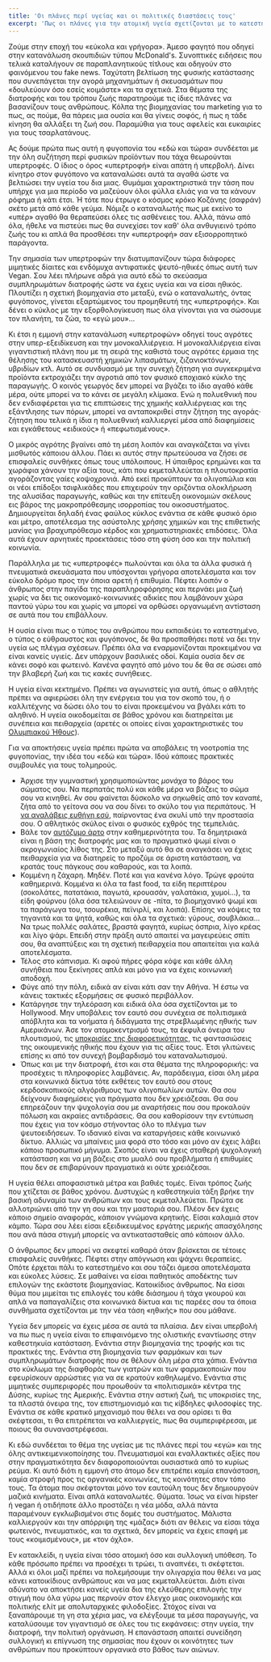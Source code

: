 ```yaml
---
title: 'Οι πλάνες περί υγείας και οι πολιτικές διαστάσεις τους'
excerpt: 'Πως οι πλάνες για την ατομική υγεία σχετίζονται με το κατεστημένο της πολιτικής και της οικονομίας.'
---
```


Ζούμε στην εποχή του «εύκολα και γρήγορα».  Άμεσο φαγητό που οδηγεί στην
κατανάλωση σκουπιδιών τύπου McDonald's.  Συνοπτικές ειδήσεις που τελικά
καταλήγουν σε παραπλανητικούς τίτλους και οδηγούν στο φαινόμενου του
fake news.  Ταχύτατη βελτίωση της φυσικής κατάστασης που συνεπάγεται την
αγορά μηχανημάτων ή σκευασμάτων που «δουλεύουν όσο εσείς κοιμάστε» και
τα σχετικά.  Στα θέματα της διατροφής και του τρόπου ζωής παρατηρούμε
τις ίδιες πλάνες να βασανίζουν τους ανθρώπους.  Κόλπα της βιομηχανίας
του marketing για το πως, ας πούμε, θα πάρεις μια ουσία και θα γίνεις
σοφός, ή πως η τάδε κίνηση θα αλλάξει τη ζωή σου.  Παραμύθια για τους
αφελείς και ευκαιρίες για τους τσαρλατάνους.

Ας δούμε πρώτα πως αυτή η φυγοπονία του «εδώ και τώρα» συνδέεται με την
όλη συζήτηση περί φυσικών προϊόντων που τάχα θεωρούνται υπερτροφές.
Ο ίδιος ο όρος «υπερτροφή» είναι απάτη ή υπερβολή.  Δίνει κίνητρο στον
φυγόπονο να καταναλώσει αυτά τα αγαθά ώστε να βελτιώσει την υγεία του
δια μιας.  Θυμάμαι χαρακτηριστικά την τάση που υπήρχε για μια περίοδο να
μαζεύουν όλοι φύλλα ελιάς για να τα κάνουν ρόφημα ή κάτι έτσι.  Ή τότε
που έτρωγε ο κόσμος κρόκο Κοζάνης (σαφράν) σκέτο μετά από κάθε γεύμα.
Νόμιζε ο καταναλωτής πως με εκείνο το «υπέρ» αγαθό θα θεραπεύσει όλες
τις ασθένειες του.  Αλλά, πάνω από όλα, ήθελε να πιστεύει πως θα
συνεχίσει τον καθ' όλα ανθυγιεινό τρόπο ζωής του κι απλά θα προσθέσει
την «υπερτροφή» σαν εξισορροπητικό παράγοντα.

Την σημασία των υπερτροφών την διατυμπανίζουν τώρα διάφορες μιμητικές
δίαιτες και ενδόμυχα αντιφατικές ψευτό-ηθικές όπως αυτή των Vegan.  Σου
λέει πλήρωνε αδρά για αυτό εδώ το σκεύασμα συμπληρωμάτων διατροφής ώστε
να έχεις υγεία και να είσαι ηθικός.  Πλουτίζει η σχετική βιομηχανία στο
μεταξύ, ενώ ο καταναλωτής, όντας φυγόπονος, γίνεται εξαρτώμενος του
προμηθευτή της «υπερτροφής».  Και δένει ο κύκλος με την εξορθολογίκευση
πως όλα γίνονται για να σώσουμε τον πλανήτη, τα ζώα, το «εγώ μου»…

Κι έτσι η εμμονή στην κατανάλωση «υπερτροφών» οδηγεί τους αγρότες στην
υπερ-εξειδίκευση και την μονοκαλλιέργεια.  Η μονοκαλλιέργεια είναι
γιγαντιστική πλάνη που με τη σειρά της καθιστά τους αγρότες έρμαια της
θέλησης του κατασκευαστή χημικών λιπασμάτων, ζιζανιοκτόνων, υβριδίων
κτλ.  Αυτό σε συνδυασμό με την συνεχή ζήτηση για συγκεκριμένα προϊόντα
εκτροχιάζει την αγροτιά από τον φυσικό εποχιακό κύκλο της παραγωγής.
Ο κοινός γεωργός δεν μπορεί να βγάζει το ίδιο αγαθό κάθε μέρα, ούτε
μπορεί να το κάνει σε μεγάλη κλίμακα.  Ενώ η πολυεθνική που δεν
ενδιαφέρεται για τις επιπτώσεις της χημικής καλλιέργειας και της
εξάντλησης των πόρων, μπορεί να ανταποκριθεί στην ζήτηση της αγοράς·
ζήτηση που τελικά η ίδια η πολυεθνική καλλιεργεί μέσα από διαφημίσεις
και εγκάθετους «ειδικούς» ή «πεφωτισμένους».

Ο μικρός αγρότης βγαίνει από τη μέση λοιπόν και αναγκάζεται να γίνει
μισθωτός κάποιου άλλου.  Πάει κι αυτός στην πρωτεύουσα να ζήσει σε
επισφαλείς συνθήκες όπως τους υπόλοιπους.  Η ύπαιθρος ερημώνει και τα
χωράφια χάνουν την αξία τους, κάτι που εκμεταλλεύεται η πλουτοκρατία
αγοράζοντας γαίες κοψοχρονιά.  Από εκεί προκύπτουν τα ολιγοπώλια και οι
νέοι επίδοξοι τσιφλικάδες που επιχειρούν την οριζόντια ολοκλήρωση της
αλυσίδας παραγωγής, καθώς και την επίτευξη οικονομιών σκέλους εις βάρος
της μακροπρόθεσμης ισορροπίας του οικοσυστήματος.  Δημιουργείται δηλαδή
ένας φαύλος κύκλος ενάντια σε κάθε φυσικό όριο και μέτρο, αποτέλεσμα της
ασύστολης χρήσης χημικών και της επιθετικής μανίας για βραχυπρόθεσμο
κέρδος και χρηματιστηριακές επιδόσεις.  Όλα αυτά έχουν αρνητικές
προεκτάσεις τόσο στη φύση όσο και την πολιτική κοινωνία.

Παράλληλα με τις «υπερτροφές» πωλούνται και όλα τα άλλα φυσικά
ή πνευματικά σκευάσματα που υπόσχονται γρήγορα αποτελέσματα και τον
εύκολο δρόμο προς την όποια αρετή ή επιθυμία.  Πέφτει λοιπόν ο άνθρωπος
στην παγίδα της παραπληροφόρησης και περνάει μια ζωή χωρίς να δει τις
οικονομικό-κοινωνικές αδικίες που λαμβάνουν χώρα παντού γύρω του και
χωρίς να μπορεί να ορθώσει οργανωμένη αντίσταση σε αυτά που του
επιβάλλουν.

Η ουσία είναι πως ο τύπος του ανθρώπου που εκπαιδεύει το κατεστημένο, ο
τύπος ο εύθραυστος και φυγόπονος, δε θα προσπαθήσει ποτέ να δει την
υγεία ως πλέγμα σχέσεων.  Πρέπει όλα να εναρμονίζονται προκειμένου να
είναι κανείς υγιείς.  Δεν υπάρχουν βασιλικές οδοί.  Καμία ουσία δεν σε
κάνει σοφό και φωτεινό.  Κανένα φαγητό από μόνο του δε θα σε σώσει από
την βλαβερή ζωή και τις κακές συνήθειες.

Η υγεία είναι κεκτημένο.  Πρέπει να αγωνιστείς για αυτή, όπως ο αθλητής
πρέπει να αφιερώσει όλη την ενέργεια του για τον σκοπό του,
ή ο καλλιτέχνης να δώσει όλο του το είναι προκειμένου να βγάλει κάτι το
αληθινό.  Η υγεία οικοδομείται σε βάθος χρόνου και διατηρείται με
συνέπεια και πειθαρχεία (αρετές οι οποίες είναι χαρακτηριστικές του
[Ολυμπιακού
Ήθους](https://protesilaos.com/greek/2019-01-14-olympic-ethos/)).

Για να αποκτήσεις υγεία πρέπει πρώτα να αποβάλεις τη νοοτροπία της
φυγοπονίας, την ιδέα του «εδώ και τώρα».  Ιδού κάποιες πρακτικές
συμβουλές για τους τολμηρούς.

* Άρχισε την γυμναστική χρησιμοποιώντας _μονάχα_ το βάρος του σώματος
  σου.  Να περπατάς πολύ και κάθε μέρα να βάζεις το σώμα σου να κινηθεί.
  Αν σου φαίνεται δύσκολο να σηκωθείς από τον καναπέ, ζήτα από το
  γείτονα σου να σου δίνει το σκύλο του για περιπάτους.  Ή [να αναλάβεις
  ευθήνη εσύ](https://protesilaos.com/life/2019-06-05-dogs/), παίρνοντας
  ένα σκυλί υπό την προστασία σου.  Ο αθλητικός σκύλος είναι ο φυσικός
  εχθρός της τεμπελιάς.
* Βάλε τον [αυτόζυμο
  άρτο](https://protesilaos.com/life/2019-03-12-sourdough-bread/) στην
  καθημερινότητα του.  Τα δημητριακά είναι η βάση της διατροφής μας και
  το πραγματικό ψωμί είναι ο ακρογωνιαίος λίθος της.  Στο μεταξύ αυτό θα
  σε αναγκάσει να έχεις πειθαρχεία για να διατηρείς το προζύμι σε άριστη
  κατάσταση, να κρατάς τους πάγκους σου καθαρούς, και τα λοιπά.
* Κομμένη η ζάχαρη.  Μηδέν.  Ποτέ και για κανένα λόγο.  Τρώγε φρούτα
  καθημερινά.  Κομμένα κι όλα τα fast food, τα είδη περιπτέρου
  (σοκολάτες, πατατάκια, παγωτά, κρουασάν, γαλατάκια, χυμοί…), τα είδη
  φούρνου (όλα όσα τελειώνουν σε -πίτα, το βιομηχανικό ψωμί και τα
  παράγωγα του, τσουρέκια, πεϊνιρλί, και λοιπά).  Επίσης να κόψεις τα
  τηγανιτά και τα ψητά, καθώς και όλα τα σχετικά: γύρους, σουβλάκια… Να
  τρως πολλές σαλάτες, βραστά φαγητά, κυρίως όσπρια, λίγο κρέας και λίγο
  ψάρι.  Επειδή στην πράξη αυτό απαιτεί να μαγειρεύεις σπίτι σου, θα
  αναπτύξεις και τη σχετική πειθαρχεία που απαιτείται για καλά
  αποτελέσματα.
* Τέλος στο κάπνισμα.  Κι αφού πήρες φόρα κόψε και κάθε άλλη συνήθεια
  που ξεκίνησες απλά και μόνο για να έχεις κοινωνική αποδοχή.
* Φύγε από την πόλη, ειδικά αν είναι κάτι σαν την Αθήνα.  Ή έστω να
  κάνεις τακτικές εξορμήσεις σε φυσικό περιβάλλον.
* Κατάργησε την τηλεόραση και ειδικά όλα όσα σχετίζονται με το
  Hollywood.  Μην υποβάλεις τον εαυτό σου συνέχεια σε πολιτισμικά
  απόβλητα και τα νοήματα ή διδάγματα της στρεβλωμένης ηθικής των
  Αμερικάνων.  Άσε τον ατομοκεντρισμό τους, τα έκφυλα όνειρα του
  πλουτισμού, τις [υποκρισίες της
  διαφορετικότητας](https://protesilaos.com/greek/2019-07-13-no-correctness/),
  τις φαντασιώσεις της οικουμενικής ηθικής που έχουν για τις αξίες τους.
  Έτσι γλιτώνεις επίσης κι από τον συνεχή βομβαρδισμό του
  καταναλωτισμού.
* Όπως και με την διατροφή, έτσι και στα θέματα της πληροφορικής: να
  προσέχεις τι πληροφορίες λαμβάνεις.  Αν, παράδειγμα, είσαι όλη μέρα
  στα κοινωνικά δίκτυα τότε εκθέτεις τον εαυτό σου στους κερδοσκοπικούς
  αλγόριθμους των ολιγοπωλίων αυτών.  Θα σου δείχνουν διαφημίσεις για
  πράγματα που δεν χρειάζεσαι.  Θα σου επηρεάζουν την ψυχολογία σου με
  αναρτήσεις που σου προκαλούν πόλωση και ακραίες αντιδράσεις.  Θα σου
  καθορίσουν την εντύπωση που έχεις για τον κόσμο στήνοντας όλο το
  πλέγμα των ψευτοειδήσεων.  Το ιδανικό είναι να καταργήσεις κάθε
  κοινωνικό δίκτυο.  Αλλιώς να μπαίνεις μια φορά στο τόσο και μόνο αν
  έχεις λάβει κάποιο προσωπικό μήνυμα.  Σκοπός είναι να έχεις σταθερή
  ψυχολογική κατάσταση και να μη βάζεις στο μυαλό σου προβλήματα
  ή επιθυμίες που δεν σε επιβαρύνουν πραγματικά κι ούτε χρειάζεσαι.

Η υγεία θέλει αποφασιστικά μέτρα και βαθιές τομές.  Είναι τρόπος ζωής
που χτίζεται σε βάθος χρόνου.  Δυστυχώς η καθεστηκυία τάξη βρήκε την
βασική αδυναμία των ανθρώπων και τους εκμεταλλεύεται.  Πρώτα σε
αλλοτριώνει από την γη σου και την μαστοριά σου.  Πλέον δεν έχεις κάποιο
σημείο αναφοράς, κάποιον γνώμονα κρητικής.  Είσαι καλαμιά στον κάμπο.
Τώρα σου λέει είσαι εξειδικευμένος εργάτης μερικής απασχόλησης που ανά
πάσα στιγμή μπορείς να αντικατασταθείς από κάποιον άλλο.

Ο άνθρωπος δεν μπορεί να σκεφτεί καθαρά όταν βρίσκεται σε τέτοιες
επισφαλείς συνθήκες.  Πέφτει στην απόγνωση και ψάχνει θεραπείες.  Οπότε
έρχεται πάλι το κατεστημένο και σου τάζει άμεσα αποτελέσματα και εύκολες
λύσεις.  Σε μαθαίνει να είσαι παθητικός αποδέκτης των επιλογών της
εκάστοτε βιομηχανίας.  Κατοικίδιος άνθρωπος.  Να είσαι θύμα που μιμείται
τις επιλογές του κάθε διάσημου ή τάχα γκουρού και απλά να παπαγαλίζεις
στα κοινωνικά δίκτυα και τις παρέες σου τα όποια συνθήματα σχετίζονται
με την νέα τάση «ηθικής» που σου μάθανε.

Υγεία δεν μπορείς να έχεις μέσα σε αυτά τα πλαίσια.  Δεν είναι υπερβολή
να πω πως η υγεία είναι το επιφαινόμενο της ολιστικής εναντίωσης στην
καθεστηκυία κατάσταση.  Ενάντια στην βιομηχανία της τροφής και τις
πρακτικές της.  Ενάντια στη βιομηχανία των φαρμάκων και των
συμπληρωμάτων διατροφής που σε θέλουν όλη μέρα στα χάπια.  Ενάντια στο
κύκλωμα της διαφθοράς των γιατρών και των φαρμακοποιών που εφευρίσκουν
αρρώστιες για να σε κρατούν καθηλωμένο.  Ενάντια στις μιμητικές
συμπεριφορές που προωθούν τα «πολιτισμικά» κέντρα της Δύσης, κυρίως της
Αμερικής.  Ενάντια στην αστική ζωή, τις υποκρισίες της, τα πλαστά όνειρα
της, τον επιστημονισμό και τις κίβδηλες φιλοσοφίες της.  Ενάντια σε κάθε
κρατικό μηχανισμό που θέλει να σου ορίσει τι θα σκέφτεσαι, τι θα
επιτρέπεται να καλλιεργείς, πως θα συμπεριφέρεσαι, με ποιους θα
συναναστρέφεσαι.

Κι εδώ συνδέεται το θέμα της υγείας με τις πλάνες περί του «εγώ» και της
όλης αντικειμενικοποίησης του.  Πνευματισμοί και εναλλακτικές αξίες που
στην πραγματικότητα δεν διαφοροποιούνται ουσιαστικά από το κυρίως ρεύμα.
Κι αυτό διότι η εμμονή στο άτομο δεν επιτρέπει καμία επανάσταση, καμία
στροφή προς τις οργανικές κοινωνίες, τις κοινότητες στον τόπο τους.  Τα
άτομα που σκέφτονται μόνο τον εαυτούλη τους δεν δημιουργούν μαζικά
κινήματα.  Είναι απλά καταναλωτές.  Θύματα.  Ίσως να είναι hipster
ή vegan ή οτιδήποτε άλλο προστάζει η νέα μόδα, αλλά πάντα παραμένουν
εγκλωβισμένοι στις δομές του συστήματος.  Μάλιστα καλλιεργούν και την
απόρριψη της «μάζας» διότι αν θέλεις να είσαι τάχα φωτεινός,
πνευματικός, και τα σχετικά, δεν μπορείς να έχεις επαφή με τους
«κοιμισμένους», με «τον όχλο».

Εν κατακλείδι, η υγεία είναι τόσο ατομική όσο και συλλογική υπόθεση.  Το
κάθε πρόσωπο πρέπει να προσέχει τι τρώει, τι αναπνέει, τι σκέφτεται.
Αλλά κι όλοι μαζί πρέπει να πολεμήσουμε την ολιγαρχία που θέλει να μας
κάνει κατοικίδιους ανθρώπους και να μας εκμεταλλεύεται.  Διότι είναι
αδύνατο να αποκτήσει κανείς υγεία δια της ελεύθερης επιλογής την στιγμή
που όλα γύρω μας περνούν στον έλεγχο μιας οικονομικής και πολιτικής ελίτ
με απολυταρχικές φιλοδοξίες.  Στόχος είναι να ξαναπάρουμε τη γη στα
χέρια μας, να ελέγξουμε τα μέσα παραγωγής, να καταλύσουμε τον γιγαντισμό
σε όλες του τις εκφάνσεις: στην υγεία, την διατροφή, την πολιτική
οργάνωση.  Η επανάσταση απαιτεί συνείδηση συλλογική κι επίγνωση της
σημασίας που έχουν οι κοινότητες των ανθρώπων που προκύπτουν οργανικά
στο βάθος των αιώνων.
